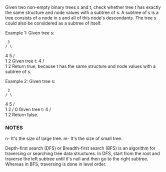 Given two non-empty binary trees s and t, check whether tree t has exactly the same structure and node values with a subtree of s. A subtree of s is a tree consists of a node in s and all of this node's descendants. The tree s could also be considered as a subtree of itself.

Example 1:
Given tree s:

     3
    / \
   4   5
  / \
 1   2
Given tree t:
   4
  / \
 1   2
Return true, because t has the same structure and node values with a subtree of s.


Example 2:
Given tree s:

     3
    / \
   4   5
  / \
 1   2
    /
   0
Given tree t:
   4
  / \
 1   2
Return false.


### NOTES


n- It's the size of large tree.
m- It's the size of small tree.


Depth-first search (DFS) or Breadth-first search (BFS) is an algorithm for traversing or searching tree data structures. In DFS, start from the root and traverse the left subtree until it's null and then go to the right subtree. Whereas in BFS, traversing is done in level order.
